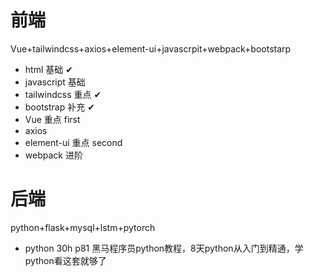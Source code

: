 # 前端
Vue+tailwindcss+axios+element-ui+javascrpit+webpack+bootstarp
- html 基础 ✔
- javascript 基础 
- tailwindcss 重点 ✔
- bootstrap 补充 ✔ 
- Vue 重点 first
- axios
- element-ui 重点 second
- webpack 进阶
# 后端
python+flask+mysql+lstm+pytorch
- python 30h p81 黑马程序员python教程，8天python从入门到精通，学python看这套就够了